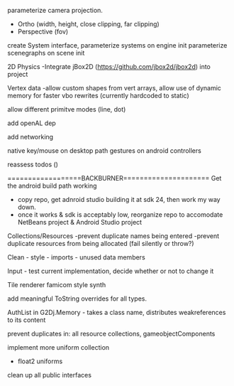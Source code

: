 parameterize camera projection.
 - Ortho (width, height, close clipping, far clipping)
 - Perspective (fov)

create System interface, parameterize systems on engine init
parameterize scenegraphs on scene init
 
 2D Physics
    -Integrate jBox2D (https://github.com/jbox2d/jbox2d) into project

Vertex data
    -allow custom shapes from vert arrays, allow use of dynamic memory for faster vbo rewrites (currently hardcoded to static)
    
allow different primitve modes (line, dot)

add openAL dep

add networking

native key/mouse on desktop path
gestures on android
controllers
        
reassess todos ()

==================BACKBURNER=====================
Get the android build path working
 - copy repo, get adnroid studio building it at sdk 24, then work my way down.
 - once it works & sdk is acceptably low, reorganize repo to accomodate NetBeans project & Android Studio project

Collections/Resources
    -prevent duplicate names being entered
    -prevent duplicate resources from being allocated (fail silently or throw?)

Clean
    - style
    - imports
    - unused data members

Input
    - test current implementation, decide whether or not to change it

Tile renderer
famicom style synth

add meaningful ToString overrides for all types.

AuthList in G2Dj.Memory
    - takes a class name, distributes weakreferences to its content

prevent duplicates in: all resource collections, gameobjectComponents

implement more uniform collection
 - float2 uniforms

clean up all public interfaces